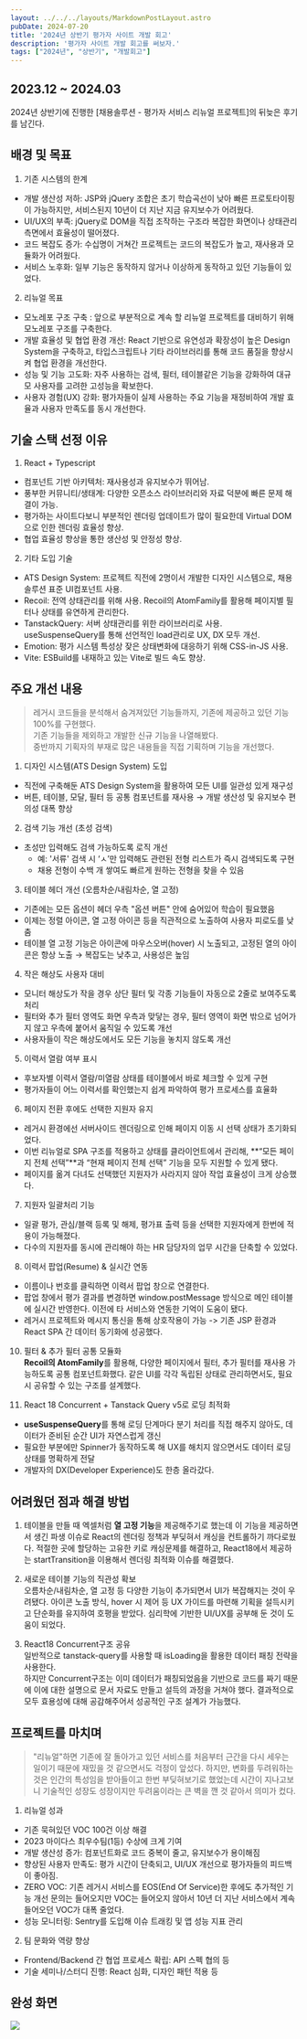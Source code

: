 ```yaml
---
layout: ../../../layouts/MarkdownPostLayout.astro
pubDate: 2024-07-20
title: '2024년 상반기 평가자 사이트 개발 회고'
description: '평가자 사이트 개발 회고를 써보자.'
tags: ["2024년", "상반기", "개발회고"]
---
```


## 2023.12 ~ 2024.03
2024년 상반기에 진행한 [채용솔루션 - 평가자 서비스 리뉴얼 프로젝트]의 뒤늦은 후기를 남긴다.

## 배경 및 목표
1. 기존 시스템의 한계

- 개발 생산성 저하: JSP와 jQuery 조합은 초기 학습곡선이 낮아 빠른 프로토타이핑이 가능하지만, 서비스된지 10년이 더 지난 지금 유지보수가 어려웠다.
- UI/UX의 부족: jQuery로 DOM을 직접 조작하는 구조라 복잡한 화면이나 상태관리 측면에서 효율성이 떨어졌다.
- 코드 복잡도 증가: 수십명이 거쳐간 프로젝트는 코드의 복잡도가 높고, 재사용과 모듈화가 어려웠다.
- 서비스 노후화: 일부 기능은 동작하지 않거나 이상하게 동작하고 있던 기능들이 있었다.

2. 리뉴얼 목표

- 모노레포 구조 구축 : 앞으로 부분적으로 계속 할 리뉴얼 프로젝트를 대비하기 위해 모노레포 구조를 구축한다.
- 개발 효율성 및 협업 환경 개선: React 기반으로 유연성과 확장성이 높은 Design System을 구축하고, 타입스크립트나 기타 라이브러리를 통해 코드 품질을 향상시켜 협업 환경을 개선한다.
- 성능 및 기능 고도화: 자주 사용하는 검색, 필터, 테이블같은 기능을 강화하여 대규모 사용자를 고려한 고성능을 확보한다.
- 사용자 경험(UX) 강화: 평가자들이 실제 사용하는 주요 기능을 재정비하여 개발 효율과 사용자 만족도를 동시 개선한다.



## 기술 스택 선정 이유

1. React + Typescript

- 컴포넌트 기반 아키텍처: 재사용성과 유지보수가 뛰어남.
- 풍부한 커뮤니티/생태계: 다양한 오픈소스 라이브러리와 자료 덕분에 빠른 문제 해결이 가능.
- 평가하는 사이트다보니 부분적인 렌더링 업데이트가 많이 필요한데 Virtual DOM으로 인한 렌더링 효율성 향상.
- 협업 효율성 향상을 통한 생산성 및 안정성 향상.

2. 기타 도입 기술

- ATS Design System: 프로젝트 직전에 2명이서 개발한 디자인 시스템으로, 채용 솔루션 표준 UI컴포넌트 사용.
- Recoil: 전역 상태관리를 위해 사용. Recoil의 AtomFamily를 활용해 페이지별 필터나 상태를 유연하게 관리한다.
- TanstackQuery: 서버 상태관리를 위한 라이브러리로 사용. useSuspenseQuery를 통해 선언적인 load관리로 UX, DX 모두 개선.
- Emotion: 평가 시스템 특성상 잦은 상태변화에 대응하기 위해 CSS-in-JS 사용.
- Vite: ESBuild를 내재하고 있는 Vite로 빌드 속도 향상.



## 주요 개선 내용

> 레거시 코드들을 분석해서 숨겨져있던 기능들까지, 기존에 제공하고 있던 기능 100%를 구현했다.  
> 기존 기능들을 제외하고 개발한 신규 기능을 나열해봤다.  
> 중반까지 기획자의 부재로 많은 내용들을 직접 기획하며 기능을 개선했다.

1. 디자인 시스템(ATS Design System) 도입
- 직전에 구축해둔 ATS Design System을 활용하여 모든 UI를 일관성 있게 재구성
- 버튼, 테이블, 모달, 필터 등 공통 컴포넌트를 재사용 → 개발 생산성 및 유지보수 편의성 대폭 향상

2. 검색 기능 개선 (초성 검색)
- 초성만 입력해도 검색 가능하도록 로직 개선
    - 예: '서류' 검색 시 ‘ㅅ’만 입력해도 관련된 전형 리스트가 즉시 검색되도록 구현
    - 채용 전형이 수백 개 쌓여도 빠르게 원하는 전형을 찾을 수 있음

3. 테이블 헤더 개선 (오름차순/내림차순, 열 고정)
- 기존에는 모든 옵션이 헤더 우측 "옵션 버튼" 안에 숨어있어 학습이 필요했음
- 이제는 정렬 아이콘, 열 고정 아이콘 등을 직관적으로 노출하여 사용자 피로도를 낮춤
- 테이블 열 고정 기능은 아이콘에 마우스오버(hover) 시 노출되고, 고정된 열의 아이콘은 항상 노출 → 복잡도는 낮추고, 사용성은 높임

4. 작은 해상도 사용자 대비
- 모니터 해상도가 작을 경우 상단 필터 및 각종 기능들이 자동으로 2줄로 보여주도록 처리
- 필터와 추가 필터 영역도 화면 우측과 맞닿는 경우, 필터 영역이 화면 밖으로 넘어가지 않고 우측에 붙어서 움직일 수 있도록 개선
- 사용자들이 작은 해상도에서도 모든 기능을 놓치지 않도록 개선

5. 이력서 열람 여부 표시
- 후보자별 이력서 열람/미열람 상태를 테이블에서 바로 체크할 수 있게 구현
- 평가자들이 어느 이력서를 확인했는지 쉽게 파악하여 평가 프로세스를 효율화

6. 페이지 전환 후에도 선택한 지원자 유지
- 레거시 환경에선 서버사이드 렌더링으로 인해 페이지 이동 시 선택 상태가 초기화되었다.
- 이번 리뉴얼로 SPA 구조를 적용하고 상태를 클라이언트에서 관리해, **“모든 페이지 전체 선택”**과 “현재 페이지 전체 선택” 기능을 모두 지원할 수 있게 됐다.
- 페이지를 옮겨 다녀도 선택했던 지원자가 사라지지 않아 작업 효율성이 크게 상승했다.

7. 지원자 일괄처리 기능
- 일괄 평가, 관심/블랙 등록 및 해제, 평가표 출력 등을 선택한 지원자에게 한번에 적용이 가능해졌다.
- 다수의 지원자를 동시에 관리해야 하는 HR 담당자의 업무 시간을 단축할 수 있었다.

8. 이력서 팝업(Resume) & 실시간 연동
- 이름이나 번호를 클릭하면 이력서 팝업 창으로 연결한다.
- 팝업 창에서 평가 결과를 변경하면 window.postMessage 방식으로 메인 테이블에 실시간 반영한다. 이전에 타 서비스와 연동한 기억이 도움이 됐다.
- 레거시 프로젝트와 메시지 통신을 통해 상호작용이 가능 -> 기존 JSP 환경과 React SPA 간 데이터 동기화에 성공했다.

10. 필터 & 추가 필터 공통 모듈화  
**Recoil의 AtomFamily**를 활용해, 다양한 페이지에서 필터, 추가 필터를 재사용 가능하도록 공통 컴포넌트화했다.
같은 UI를 각각 독립된 상태로 관리하면서도, 필요 시 공유할 수 있는 구조를 설계했다.

11. React 18 Concurrent + Tanstack Query v5로 로딩 최적화  
- **useSuspenseQuery**를 통해 로딩 단계마다 분기 처리를 직접 해주지 않아도, 데이터가 준비된 순간 UI가 자연스럽게 갱신
- 필요한 부분에만 Spinner가 동작하도록 해 UX를 해치지 않으면서도 데이터 로딩 상태를 명확하게 전달
- 개발자의 DX(Developer Experience)도 한층 올라갔다.


## 어려웠던 점과 해결 방법
1. 테이블을 만들 때 엑셀처럼 **열 고정 기능**을 제공해주기로 했는데 이 기능을 제공하면서 생긴 파생 이슈로 React의 렌더링 정책과 부딪혀서 캐싱을 컨트롤하기 까다로웠다. 적절한 곳에 할당하는 고유한 키로 캐싱문제를 해결하고, React18에서 제공하는 startTransition을 이용해서 렌더링 최적화 이슈를 해결했다.

2. 새로운 테이블 기능의 직관성 확보  
오름차순/내림차순, 열 고정 등 다양한 기능이 추가되면서 UI가 복잡해지는 것이 우려됐다.
아이콘 노출 방식, hover 시 제어 등 UX 가이드를 마련해 기획을 설득시키고 단순화를 유지하여 호평을 받았다.
심리학에 기반한 UI/UX를 공부해 둔 것이 도움이 되었다.

3. React18 Concurrent구조 공유  
일반적으로 tanstack-query를 사용할 때 isLoading을 활용한 데이터 패칭 전략을 사용한다.  
하지만 Concurrent구조는 이미 데이터가 패칭되었음을 기반으로 코드를 짜기 때문에 이에 대한 설명으로 문서 자료도 만들고 설득의 과정을 거쳐야 했다.
결과적으로 모두 효용성에 대해 공감해주어서 성공적인 구조 설계가 가능했다.



## 프로젝트를 마치며

> "리뉴얼"하면 기존에 잘 돌아가고 있던 서비스를 처음부터 근간을 다시 세우는 일이기 때문에 재밌을 것 같으면서도 걱정이 앞섰다.
> 하지만, 변화를 두려워하는 것은 인간의 특성임을 받아들이고 한번 부딪혀보기로 했었는데 시간이 지나고보니 기술적인 성장도 성장이지만
> 두려움이라는 큰 벽을 깬 것 같아서 의미가 컸다.

1. 리뉴얼 성과
- 기존 묵혀있던 VOC 100건 이상 해결
- 2023 마이다스 최우수팀(1등) 수상에 크게 기여
- 개발 생산성 증가: 컴포넌트화로 코드 중복이 줄고, 유지보수가 용이해짐
- 향상된 사용자 만족도: 평가 시간이 단축되고, UI/UX 개선으로 평가자들의 피드백이 좋아짐.
- ZERO VOC: 기존 레거시 서비스를 EOS(End Of Service)한 후에도 추가적인 기능 개선 문의는 들어오지만 VOC는 들어오지 않아서 10년 더 지난 서비스에서 계속 들어오던 VOC가 대폭 줄었다.
- 성능 모니터링: Sentry를 도입해 이슈 트래킹 및 앱 성능 지표 관리

2. 팀 문화와 역량 향상
- Frontend/Backend 간 협업 프로세스 확립: API 스펙 협의 등
- 기술 세미나/스터디 진행: React 심화, 디자인 패턴 적용 등

## 완성 화면
![](../images/평가자%20서비스.webp)